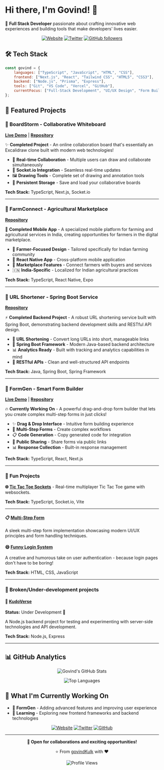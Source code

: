 # Hi there, I'm Govind! 👋

🚀 **Full Stack Developer** passionate about crafting innovative web experiences and building tools that make developers' lives easier.

<div align="center">
  
[![Website](https://img.shields.io/badge/Website-govindkulkarni.me-blue?style=for-the-badge)](https://govindkulkarni.me)
[![Twitter](https://img.shields.io/badge/Twitter-@GovindK02338279-1DA1F2?style=for-the-badge&logo=twitter&logoColor=white)](https://twitter.com/GovindK02338279)
[![GitHub followers](https://img.shields.io/github/followers/govindKulk?style=for-the-badge)](https://github.com/govindKulk)

</div>

## 🛠️ Tech Stack

```javascript
const govind = {
    languages: ["TypeScript", "JavaScript", "HTML", "CSS"],
    frontend: ["Next.js", "React", "Tailwind CSS", "HTML5", "CSS3"],
    backend: ["Node.js", "Prisma", "Express"],
    tools: ["Git", "VS Code", "Vercel", "GitHub"],
    currentFocus: ["Full-Stack Development", "UI/UX Design", "Form Builders"]
};
```

## 🚀 Featured Projects

### 🎨 BoardStorm - Collaborative Whiteboard
**[Live Demo](https://boardstorm.vercel.app)** | **[Repository](https://github.com/govindKulk/boardstorm)**

✨ **Completed Project** - An online collaboration board that's essentially an Excalidraw clone built with modern web technologies!

- 🎨 **Real-time Collaboration** - Multiple users can draw and collaborate simultaneously
- 🔄 **Socket.io Integration** - Seamless real-time updates
- 🖼️ **Drawing Tools** - Complete set of drawing and annotation tools
- 💾 **Persistent Storage** - Save and load your collaborative boards

**Tech Stack:** TypeScript, Next.js, Socket.io

---

### 🌾 FarmConnect - Agricultural Marketplace
**[Repository](https://github.com/govindKulk/farmconnect-expo-rn)**

📱 **Completed Mobile App** - A specialized mobile platform for farming and agricultural services in India, creating opportunities for farmers in the digital marketplace.

- 🚜 **Farmer-Focused Design** - Tailored specifically for Indian farming community
- 📱 **React Native App** - Cross-platform mobile application
- 🛒 **Marketplace Features** - Connect farmers with buyers and services
- 🇮🇳 **India-Specific** - Localized for Indian agricultural practices

**Tech Stack:** TypeScript, React Native, Expo

---

### 🔗 URL Shortener - Spring Boot Service
**[Repository](https://github.com/govindKulk/url-shortener-spring)**

⚡ **Completed Backend Project** - A robust URL shortening service built with Spring Boot, demonstrating backend development skills and RESTful API design.

- 🔗 **URL Shortening** - Convert long URLs into short, manageable links
- 🚀 **Spring Boot Framework** - Modern Java-based backend architecture
- 📊 **Analytics Ready** - Built with tracking and analytics capabilities in mind
- 🔧 **RESTful APIs** - Clean and well-structured API endpoints

**Tech Stack:** Java, Spring Boot, Spring Framework

---

### 🎯 FormGen - Smart Form Builder
**[Live Demo](https://formgen-gold.vercel.app/)** | **[Repository](https://github.com/govindKulk/formgen)**

🔥 **Currently Working On** - A powerful drag-and-drop form builder that lets you create complex multi-step forms in just clicks!

- ✨ **Drag & Drop Interface** - Intuitive form building experience
- 🔄 **Multi-Step Forms** - Create complex workflows
- 📋 **Code Generation** - Copy generated code for integration
- 🔗 **Public Sharing** - Share forms via public links
- 📊 **Response Collection** - Built-in response management

**Tech Stack:** TypeScript, React, Next.js

---

### 📝 Fun Projects

**🌐 [Tic Tac Toe Sockets](https://github.com/govindKulk/sockets-tic-tac-toe)** - Real-time multiplayer Tic Tac Toe game with websockets.

**Tech Stack:** TypeScript, Socket.io, Vite

---

#### 📋 [Multi-Step Form](https://github.com/govindKulk/react-multi-step-form)
A sleek multi-step form implementation showcasing modern UI/UX principles and form handling techniques.

#### 😄 [Funny Login System](https://github.com/govindKulk/funny-login-system)
A creative and humorous take on user authentication - because login pages don't have to be boring!

**Tech Stack:** HTML, CSS, JavaScript

---

### 🚧 Broken/Under-development projects

#### 🌟 [KudoVerse](https://github.com/govindKulk/kudoverse-backend)
**Status:** Under Development 🔨

A Node.js backend project for testing and experimenting with server-side technologies and API development.

**Tech Stack:** Node.js, Express

---

## 📊 GitHub Analytics

<div align="center">
  
![Govind's GitHub Stats](https://github-readme-stats.vercel.app/api?username=govindKulk&show_icons=true&theme=radical&hide_border=true&count_private=true)

![Top Languages](https://github-readme-stats.vercel.app/api/top-langs/?username=govindKulk&layout=compact&theme=radical&hide_border=true)

</div>

## 🎯 What I'm Currently Working On

- 🔨 **FormGen** - Adding advanced features and improving user experience
- 🌱 **Learning** - Exploring new frontend frameworks and backend technologies

<div align="center">

[![Website](https://img.shields.io/badge/-Website-000000?style=for-the-badge&logo=About.me&logoColor=white)](https://govindkulkarni.me)
[![Twitter](https://img.shields.io/badge/-Twitter-1DA1F2?style=for-the-badge&logo=Twitter&logoColor=white)](https://twitter.com/GovindK02338279)
[![GitHub](https://img.shields.io/badge/-GitHub-181717?style=for-the-badge&logo=GitHub&logoColor=white)](https://github.com/govindKulk)

</div>

---

<div align="center">
  
**💼 Open for collaborations and exciting opportunities!**

⭐️ From [govindKulk](https://github.com/govindKulk) with ❤️

![Profile Views](https://komarev.com/ghpvc/?username=govindKulk&color=brightgreen&style=for-the-badge)

</div>
